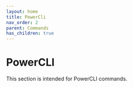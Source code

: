 ```yaml
---
layout: home
title: PowerCli
nav_order: 2
parent: Commands
has_children: true
---
```


PowerCLI
=======

This section is intended for PowerCLI commands.
